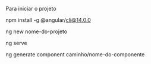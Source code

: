 Para iniciar o projeto

<!-- Projeto versão 14 -->
npm install -g @angular/cli@14.0.0

<!-- Para criar um novo projeto -->
ng new nome-do-projeto

<!-- Para executar o projeto -->
ng serve

<!-- Para criar um componente -->
ng generate component caminho/nome-do-componente